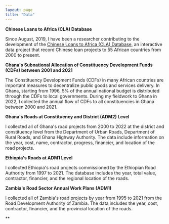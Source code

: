 ```yaml
---
layout: page
title: "Data"
--- 
```


**Chinese Loans to Africa (CLA) Database**<br/>

Since August, 2019, I have been a researcher contributing to the development of the [Chinese Loans to Africa (CLA) Database](https://chinaafricaloandata.bu.edu/), an interactive data project that record Chinese loan projects to 55 African countries from 2000 to present.

**Ghana's Subnational Allocation of Constituency Development Funds (CDFs) between 2001 and 2021**<br/>

The Constituency Development Funds (CDFs) in many African countries are important measures to decentralize public goods and services delivery. In Ghana, starting from 1996, 5% of the annual national budget is distributed through the CDFs to local governments. During my fieldwork to Ghana in 2022, I collected the annual flow of CDFs to all constituencies in Ghana between 2000 and 2021.

**Ghana's Roads at Constituency and District (ADM2) Level**<br/>

I collected all of Ghana's road projects from 2000 to 2022 at the district and constituency level from the Department of Urban Roads, Department of Rural Roads, and Ghana Highway Authority. The data include information on the year, cost, name, contractor, progress, financier, and location of the road projects.

**Ethiopia's Roads at ADM1 Level**<br/>

I collected Ethiopia's road projects commissioned by the Ethiopian Road Authority from 1997 to 2021. The database includes the year, total value, contractor, financier, and the regional location of the roads.

**Zambia's Road Sector Annual Work Plans (ADM1)**<br/>

I collected all of Zambia's road projects by year from 1995 to 2021 from the Road Development Authority of Zambia. The data includes the year, cost, contractor, financier, and the provincial location of the roads.

**
